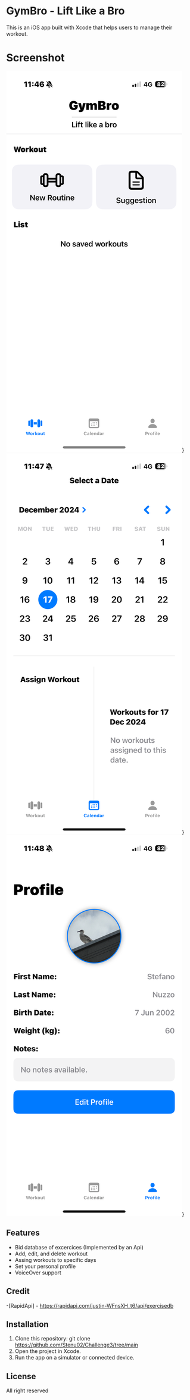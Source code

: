 # GymBro - Lift Like a Bro
This is an iOS app built with Xcode that helps users to manage their workout.

# Screenshot
![App Screenshot](Main.PNG)}
![App Screenshot](Calendar.PNG)}
![App Screenshot](Profile.PNG)}

## Features
- Bid database of excercices (Implemented by an Api)
- Add, edit, and delete workout
- Assing workouts to specific days
- Set your personal profile
- VoiceOver support 

## Credit
-[RapidApi] - https://rapidapi.com/justin-WFnsXH_t6/api/exercisedb

## Installation
1. Clone this repository: git clone <https://github.com/Stenu02/Challenge3/tree/main>
2. Open the project in Xcode.
3. Run the app on a simulator or connected device.

## License
All right reserved
